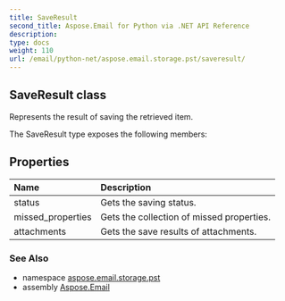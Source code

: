 ```yaml
---
title: SaveResult
second_title: Aspose.Email for Python via .NET API Reference
description: 
type: docs
weight: 110
url: /email/python-net/aspose.email.storage.pst/saveresult/
---
```


## SaveResult class

Represents the result of saving the retrieved item.

The SaveResult type exposes the following members:
## Properties
| Name | Description |
| :- | :- |
|status|Gets the saving status.|
|missed_properties|Gets the collection of missed properties.|
|attachments|Gets the save results of attachments.|

### See Also

* namespace [aspose.email.storage.pst](/email/python-net/aspose.email.storage.pst/)
* assembly [Aspose.Email](/slides/python-net/)

